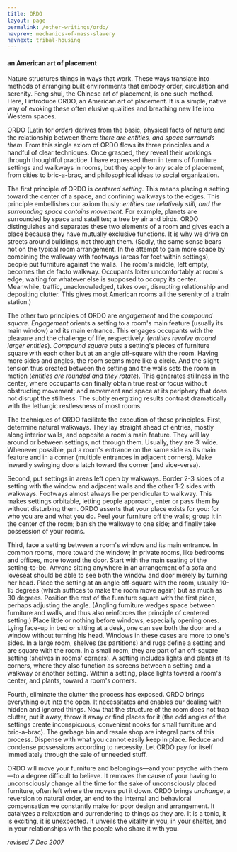 ```yaml
---
title: ORDO
layout: page
permalink: /other-writings/ordo/
navprev: mechanics-of-mass-slavery
navnext: tribal-housing
---
```


#### an American art of placement

Nature structures things in ways that work. These ways translate into methods of arranging built environments that embody order, circulation and serenity. Feng shui, the Chinese art of placement, is one such method. Here, I introduce ORDO, an American art of placement. It is a simple, native way of evoking these often elusive qualities and breathing new life into Western spaces.

ORDO (Latin for _order_) derives from the basic, physical facts of nature and the relationship between them: _there are entities, and space surrounds them_. From this single axiom of ORDO flows its three principles and a handful of clear techniques. Once grasped, they reveal their workings through thoughtful practice. I have expressed them in terms of furniture settings and walkways in rooms, but they apply to any scale of placement, from cities to bric-a-brac, and philosophical ideas to social organization.

The first principle of ORDO is _centered setting_. This means placing a setting toward the center of a space, and confining walkways to the edges. This principle embellishes our axiom thusly: _entities are relatively still, and the surrounding space contains movement_. For example, planets are surrounded by space and satellites; a tree by air and birds. ORDO distinguishes and separates these two elements of a room and gives each a place because they have mutually exclusive functions. It is why we drive on streets around buildings, not through them. (Sadly, the same sense bears not on the typical room arrangement. In the attempt to gain more space by combining the walkway with footways (areas for feet within settings), people put furniture against the walls. The room's middle, left empty, becomes the de facto walkway. Occupants loiter uncomfortably at room's edge, waiting for whatever else is supposed to occupy its center. Meanwhile, traffic, unacknowledged, takes over, disrupting relationship and depositing clutter. This gives most American rooms all the serenity of a train station.)

The other two principles of ORDO are _engagement_ and the _compound square. Engagement_ orients a setting to a room's main feature (usually its main window) and its main entrance. This engages occupants with the pleasure and the challenge of life, respectively. (_entities revolve around larger entities_). _Compound square_ puts a setting's pieces of furniture square with each other but at an angle off-square with the room. Having more sides and angles, the room seems more like a circle. And the slight tension thus created between the setting and the walls sets the room in motion (_entities are rounded and they rotate_). This generates stillness in the center, where occupants can finally obtain true rest or focus without obstructing movement; and movement and space at its periphery that does not disrupt the stillness. The subtly energizing results contrast dramatically with the lethargic restlessness of most rooms.

The techniques of ORDO facilitate the execution of these principles. First, determine natural walkways. They lay straight ahead of entries, mostly along interior walls, and opposite a room's main feature. They will lay around or between settings, not through them. Usually, they are 3′ wide. Whenever possible, put a room's entrance on the same side as its main feature and in a corner (multiple entrances in adjacent corners). Make inwardly swinging doors latch toward the corner (and vice-versa).

Second, put settings in areas left open by walkways. Border 2-3 sides of a setting with the window and adjacent walls and the other 1-2 sides with walkways. Footways almost always lie perpendicular to walkway. This makes settings orbitable, letting people approach, enter or pass them by without disturbing them. ORDO asserts that your place exists for you: for who you are and what you do. Peel your furniture off the walls; group it in the center of the room; banish the walkway to one side; and finally take possession of your rooms.

Third, face a setting between a room's window and its main entrance. In common rooms, more toward the window; in private rooms, like bedrooms and offices, more toward the door. Start with the main seating of the setting-to-be. Anyone sitting anywhere in an arrangement of a sofa and loveseat should be able to see both the window and door merely by turning her head. Place the setting at an angle off-square with the room, usually 10-15 degrees (which suffices to make the room move again) but as much as 30 degrees. Position the rest of the furniture square with the first piece, perhaps adjusting the angle. (Angling furniture wedges space between furniture and walls, and thus also reinforces the principle of centered setting.) Place little or nothing before windows, especially opening ones. Lying face-up in bed or sitting at a desk, one can see both the door and a window without turning his head. Windows in these cases are more to one's sides. In a large room, shelves (as partitions) and rugs define a setting and are square with the room. In a small room, they are part of an off-square setting (shelves in rooms' corners). A setting includes lights and plants at its corners, where they also function as screens between a setting and a walkway or another setting. Within a setting, place lights toward a room's center, and plants, toward a room's corners.

Fourth, eliminate the clutter the process has exposed. ORDO brings everything out into the open. It necessitates and enables our dealing with hidden and ignored things. Now that the structure of the room does not trap clutter, put it away, throw it away or find places for it (the odd angles of the settings create inconspicuous, convenient nooks for small furniture and bric-a-brac). The garbage bin and resale shop are integral parts of this process. Dispense with what you cannot easily keep in place. Reduce and condense possessions according to necessity. Let ORDO pay for itself immediately through the sale of unneeded stuff.

ORDO will move your furniture and belongings—and your psyche with them—to a degree difficult to believe. It removes the cause of your having to unconsciously change all the time for the sake of unconsciously placed furniture, often left where the movers put it down. ORDO brings _unchange_, a reversion to natural order, an end to the internal and behavioral compensation we constantly make for poor design and arrangement. It catalyzes a relaxation and surrendering to things as they are. It is a tonic, it is exciting, it is unexpected. It unveils the vitality in you, in your shelter, and in your relationships with the people who share it with you.

_revised 7 Dec 2007_



